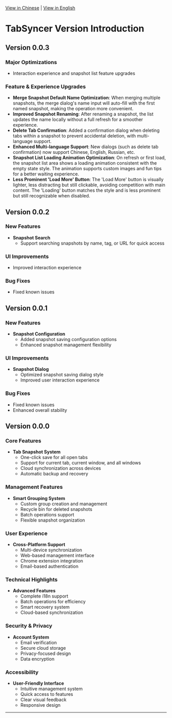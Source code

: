 
[View in Chinese](VERSION.zh.md) | [View in English](VERSION.md)
# TabSyncer Version Introduction

## Version 0.0.3
### Major Optimizations
- Interaction experience and snapshot list feature upgrades

### Feature & Experience Upgrades
- **Merge Snapshot Default Name Optimization**: When merging multiple snapshots, the merge dialog's name input will auto-fill with the first named snapshot, making the operation more convenient.
- **Improved Snapshot Renaming**: After renaming a snapshot, the list updates the name locally without a full refresh for a smoother experience.
- **Delete Tab Confirmation**: Added a confirmation dialog when deleting tabs within a snapshot to prevent accidental deletion, with multi-language support.
- **Enhanced Multi-language Support**: New dialogs (such as delete tab confirmation) now support Chinese, English, Russian, etc.
- **Snapshot List Loading Animation Optimization**: On refresh or first load, the snapshot list area shows a loading animation consistent with the empty state style. The animation supports custom images and fun tips for a better waiting experience.
- **Less Prominent 'Load More' Button**: The 'Load More' button is visually lighter, less distracting but still clickable, avoiding competition with main content. The 'Loading' button matches the style and is less prominent but still recognizable when disabled.

## Version 0.0.2
### New Features
- **Snapshot Search**
  - Support searching snapshots by name, tag, or URL for quick access

### UI Improvements
- Improved interaction experience

### Bug Fixes
- Fixed known issues

## Version 0.0.1
### New Features
- **Snapshot Configuration**
  - Added snapshot saving configuration options
  - Enhanced snapshot management flexibility

### UI Improvements
- **Snapshot Dialog**
  - Optimized snapshot saving dialog style
  - Improved user interaction experience

### Bug Fixes
- Fixed known issues
- Enhanced overall stability

## Version 0.0.0

### Core Features
- **Tab Snapshot System**
  - One-click save for all open tabs
  - Support for current tab, current window, and all windows
  - Cloud synchronization across devices
  - Automatic backup and recovery

### Management Features
- **Smart Grouping System**
  - Custom group creation and management
  - Recycle bin for deleted snapshots
  - Batch operations support
  - Flexible snapshot organization

### User Experience
- **Cross-Platform Support**
  - Multi-device synchronization
  - Web-based management interface
  - Chrome extension integration
  - Email-based authentication

### Technical Highlights
- **Advanced Features**
  - Complete i18n support
  - Batch operations for efficiency
  - Smart recovery system
  - Cloud-based synchronization

### Security & Privacy
- **Account System**
  - Email verification
  - Secure cloud storage
  - Privacy-focused design
  - Data encryption

### Accessibility
- **User-Friendly Interface**
  - Intuitive management system
  - Quick access to features
  - Clear visual feedback
  - Responsive design

---
